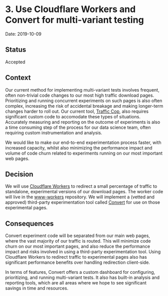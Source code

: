 # 3. Use Cloudflare Workers and Convert for multi-variant testing

Date: 2019-10-09

## Status

Accepted

## Context

Our current method for implementing multi-variant tests involves frequent, often non-trivial code changes to our most high traffic download pages. Prioritizing and running concurrent experiments on such pages is also often complex, increasing the risk of accidental breakage and making longer-term changes harder to roll out. Our current tool, [Traffic Cop](https://github.com/mozilla/trafficcop/), also requires significant custom code to accomodate these types of situations. Accurately measuring and reporting on the outcome of experiments is also a time consuming step of the process for our data science team, often requiring custom instrumentation and analysis.

We would like to make our end-to-end experimentation process faster, with increased capacity, whilst also minimizing the performance impact and volume of code churn related to experiments running on our most important web pages.

## Decision

We will use [Cloudflare Workers](https://www.cloudflare.com/en-gb/products/cloudflare-workers/) to redirect a small percentage of traffic to standalone, experimental versions of our download pages. The worker code will live in the [www-workers](https://github.com/mozmeao/www-workers) repository. We will implement a (vetted and approved) third-party experimentation tool called [Convert](https://www.convert.com/) for use on those experimental pages.

## Consequences

Convert experiment code will be separated from our main web pages, where the vast majority of our traffic is routed. This will minimize code churn on our most important pages, and also reduce the performance impact and risks involved in using a third-party experimentation tool. Using Cloudflare Workers to redirect traffic to experimental pages also has significant performance benefits over handling redirection client-side.

In terms of features, Convert offers a custom dashboard for configuring, prioritizing, and running multi-variant tests. It also has built-in analysis and reporting tools, which are all areas where we hope to see significant savings in time and resources.
